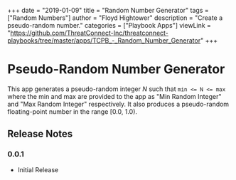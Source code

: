 +++
date = "2019-01-09"
title = "Random Number Generator"
tags = ["Random Numbers"]
author = "Floyd Hightower"
description = "Create a pseudo-random number."
categories = ["Playbook Apps"]
viewLink = "https://github.com/ThreatConnect-Inc/threatconnect-playbooks/tree/master/apps/TCPB_-_Random_Number_Generator"
+++

# Pseudo-Random Number Generator

This app generates a pseudo-random integer *N* such that `min <= N <= max` where the min and max are provided to the app as "Min Random Integer" and "Max Random Integer" respectively. It also produces a pseudo-random floating-point number in the range [0.0, 1.0).

## Release Notes

### 0.0.1

* Initial Release

